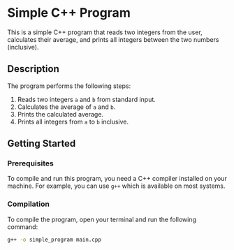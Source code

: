 # Simple C++ Program

This is a simple C++ program that reads two integers from the user, calculates their average, and prints all integers between the two numbers (inclusive).

## Description

The program performs the following steps:
1. Reads two integers `a` and `b` from standard input.
2. Calculates the average of `a` and `b`.
3. Prints the calculated average.
4. Prints all integers from `a` to `b` inclusive.

## Getting Started

### Prerequisites

To compile and run this program, you need a C++ compiler installed on your machine. For example, you can use `g++` which is available on most systems.

### Compilation

To compile the program, open your terminal and run the following command:

```sh
g++ -o simple_program main.cpp
